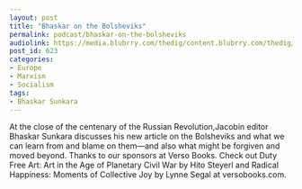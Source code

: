 ```yaml
---
layout: post
title: "Bhaskar on the Bolsheviks"
permalink: podcast/bhaskar-on-the-bolsheviks
audiolink: https://media.blubrry.com/thedig/content.blubrry.com/thedig/The_Dig_-_EP_77_-_Sunkara.mp3
post_id: 623
categories: 
- Europe
- Marxism
- Socialism
tags: 
- Bhaskar Sunkara
---
```


At the close of the centenary of the Russian Revolution,Jacobin editor Bhaskar Sunkara discusses his new article on the Bolsheviks and what we can learn from and blame on them—and also what might be forgiven and moved beyond. Thanks to our sponsors at Verso Books. Check out Duty Free Art: Art in the Age of Planetary Civil War by Hito Steyerl and Radical Happiness: Moments of Collective Joy by Lynne Segal at versobooks.com.